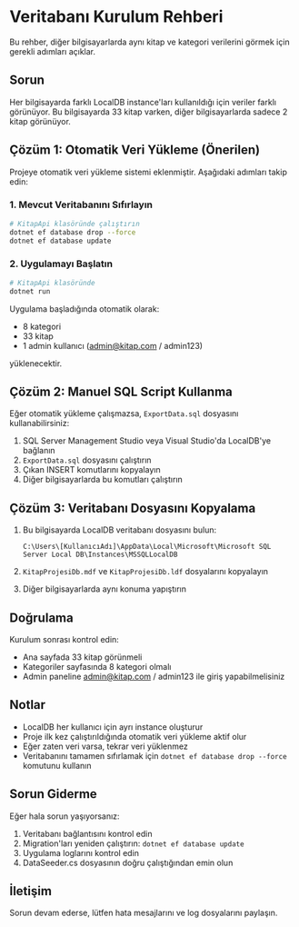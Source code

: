 # Veritabanı Kurulum Rehberi

Bu rehber, diğer bilgisayarlarda aynı kitap ve kategori verilerini görmek için gerekli adımları açıklar.

## Sorun
Her bilgisayarda farklı LocalDB instance'ları kullanıldığı için veriler farklı görünüyor. Bu bilgisayarda 33 kitap varken, diğer bilgisayarlarda sadece 2 kitap görünüyor.

## Çözüm 1: Otomatik Veri Yükleme (Önerilen)

Projeye otomatik veri yükleme sistemi eklenmiştir. Aşağıdaki adımları takip edin:

### 1. Mevcut Veritabanını Sıfırlayın
```bash
# KitapApi klasöründe çalıştırın
dotnet ef database drop --force
dotnet ef database update
```

### 2. Uygulamayı Başlatın
```bash
# KitapApi klasöründe
dotnet run
```

Uygulama başladığında otomatik olarak:
- 8 kategori
- 33 kitap
- 1 admin kullanıcı (admin@kitap.com / admin123)

yüklenecektir.

## Çözüm 2: Manuel SQL Script Kullanma

Eğer otomatik yükleme çalışmazsa, `ExportData.sql` dosyasını kullanabilirsiniz:

1. SQL Server Management Studio veya Visual Studio'da LocalDB'ye bağlanın
2. `ExportData.sql` dosyasını çalıştırın
3. Çıkan INSERT komutlarını kopyalayın
4. Diğer bilgisayarlarda bu komutları çalıştırın

## Çözüm 3: Veritabanı Dosyasını Kopyalama

1. Bu bilgisayarda LocalDB veritabanı dosyasını bulun:
   ```
   C:\Users\[KullanıcıAdı]\AppData\Local\Microsoft\Microsoft SQL Server Local DB\Instances\MSSQLLocalDB
   ```

2. `KitapProjesiDb.mdf` ve `KitapProjesiDb.ldf` dosyalarını kopyalayın

3. Diğer bilgisayarlarda aynı konuma yapıştırın

## Doğrulama

Kurulum sonrası kontrol edin:
- Ana sayfada 33 kitap görünmeli
- Kategoriler sayfasında 8 kategori olmalı
- Admin paneline admin@kitap.com / admin123 ile giriş yapabilmelisiniz

## Notlar

- LocalDB her kullanıcı için ayrı instance oluşturur
- Proje ilk kez çalıştırıldığında otomatik veri yükleme aktif olur
- Eğer zaten veri varsa, tekrar veri yüklenmez
- Veritabanını tamamen sıfırlamak için `dotnet ef database drop --force` komutunu kullanın

## Sorun Giderme

Eğer hala sorun yaşıyorsanız:

1. Veritabanı bağlantısını kontrol edin
2. Migration'ları yeniden çalıştırın: `dotnet ef database update`
3. Uygulama loglarını kontrol edin
4. DataSeeder.cs dosyasının doğru çalıştığından emin olun

## İletişim

Sorun devam ederse, lütfen hata mesajlarını ve log dosyalarını paylaşın.